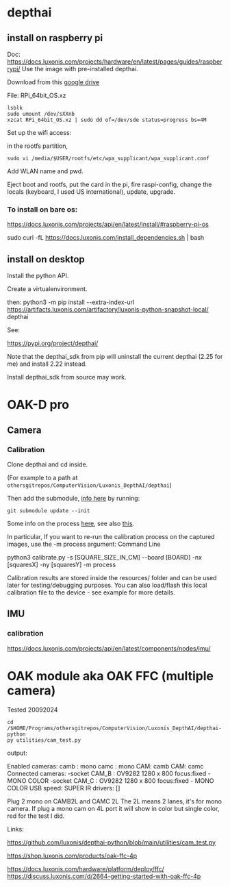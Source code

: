 # depthai

## install on raspberry pi

Doc: https://docs.luxonis.com/projects/hardware/en/latest/pages/guides/raspberrypi/
Use the image with pre-installed depthai.

Download from this [google drive](https://drive.google.com/drive/folders/1O50jPpGj_82jkAokdrsG--k9OBQfMXK5)

File: RPi_64bit_OS.xz

    lsblk
    sudo umount /dev/sXXnb
    xzcat RPi_64bit_OS.xz | sudo dd of=/dev/sde status=progress bs=4M

Set up the wifi access:

in the rootfs partition, 

    sudo vi /media/$USER/rootfs/etc/wpa_supplicant/wpa_supplicant.conf

Add WLAN name and pwd.

Eject boot and rootfs, put the card in the pi, fire raspi-config, change the locals (keyboard, I used US international),  update, upgrade.


### To install on bare os:
https://docs.luxonis.com/projects/api/en/latest/install/#raspberry-pi-os

sudo curl -fL https://docs.luxonis.com/install_dependencies.sh | bash





## install on desktop

Install the python API.

Create a virtualenvironment.

then: 
python3 -m pip install --extra-index-url https://artifacts.luxonis.com/artifactory/luxonis-python-snapshot-local/ depthai

See:

https://pypi.org/project/depthai/

Note that the depthai_sdk from pip will uninstall the current depthai (2.25 for me) and install 2.22 instead.

Install depthai_sdk from source may work.

# OAK-D pro

## Camera

### Calibration

Clone depthai and cd inside.

(For example to a path at `othersgitrepos/ComputerVision/Luxonis_DepthAI/depthai`)

Then add the submodule, [info here](https://github.com/luxonis/depthai-calibration?tab=readme-ov-file) by running:

    git submodule update --init

Some info on the process [here](https://docs.luxonis.com/hardware/platform/calibration), see also [this](https://docs.luxonis.com/software/depthai/examples/calibration_load#calibration-load).

In particular, If you want to re-run the calibration process on the captured images, use the -m process argument:
Command Line

python3 calibrate.py -s [SQUARE_SIZE_IN_CM] --board [BOARD] -nx [squaresX] -ny [squaresY] -m process

Calibration results are stored inside the resources/ folder and can be used later for testing/debugging purposes. You can also load/flash this local calibration file to the device - see example for more details.
## IMU

### calibration


https://docs.luxonis.com/projects/api/en/latest/components/nodes/imu/

# OAK module aka OAK FFC (multiple camera)

Tested 20092024

    cd /$HOME/Programs/othersgitrepos/ComputerVision/Luxonis_DepthAI/depthai-python
    py utilities/cam_test.py

output:

Enabled cameras:
   camb : mono
   camc : mono
CAM:  camb
CAM:  camc
Connected cameras:
 -socket CAM_B : OV9282 1280 x  800 focus:fixed - MONO COLOR
 -socket CAM_C : OV9282 1280 x  800 focus:fixed - MONO COLOR
USB speed: SUPER
IR drivers: []


Plug 2 mono on CAMB2L and CAMC 2L
The 2L means 2 lanes, it's for mono camera.
If plug a mono cam on 4L port it will show in color but single color, red for the test I did.

Links:

https://github.com/luxonis/depthai-python/blob/main/utilities/cam_test.py

https://shop.luxonis.com/products/oak-ffc-4p

https://docs.luxonis.com/hardware/platform/deploy/ffc/
https://discuss.luxonis.com/d/2664-getting-started-with-oak-ffc-4p

